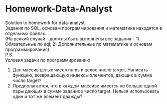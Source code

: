 # Homework-Data-Analyst
Solution to homework for data-analyst      
Задания по SQL, основам программирования и математике находятся в отдельных файлах.     
(На всякий случай - должны быть выполнены все задания - 1) Обязательные по sql; 2) Дополнительные по математике и основам программирования).      
P.S.  
Условия задачи по программированию  
1. Дан массив целых чисел nums и целое число target. Написать функцию, возвращающую индексы элементов, дающих в сумме число target?  
2. Предполагается, что в каждом массиве имеется не больше одной пары дающих в сумме заданное число target. Нельзя использовать один и тот же элемент дважды?  
